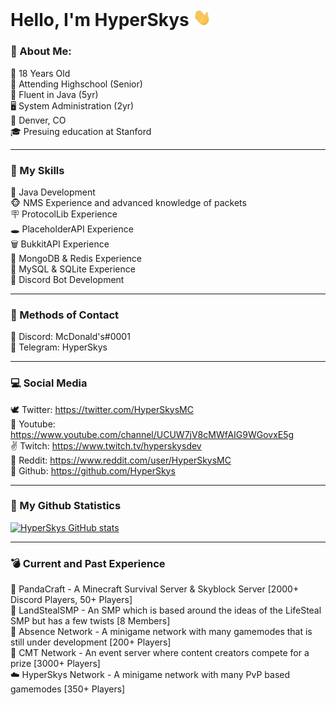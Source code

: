 # Hello, I'm HyperSkys <img src=https://raw.githubusercontent.com/HyperSkys/HyperSkys/main/assets/hi.gif width="29px">
### 💪 About Me:

🔞 18 Years Old                                                            
📘 Attending Highschool (Senior)                                                            
🏮 Fluent in Java (5yr)                                                            
🖥️ System Administration (2yr)                                                            
📌 Denver, CO                                                            
🎓 Presuing education at Stanford                                                            

---
### 🎳 My Skills

🦷 Java Development                                                                                            
🐵 NMS Experience and advanced knowledge of packets                                                                                            
🪧 ProtocolLib Experience                                                                                            
🕳️ PlaceholderAPI Experience                                                                                            
🗑️ BukkitAPI Experience                                                                                            
📅 MongoDB & Redis Experience                                                                                            
🚯 MySQL & SQLite Experience                                                                                            
🍼 Discord Bot Development                                                                                            

---
### 📱 Methods of Contact

🌽 Discord: McDonald's#0001                                                                                            
🔭 Telegram: HyperSkys                                                                                            

---
### 💻 Social Media

🕊️ Twitter: https://twitter.com/HyperSkysMC                                                                                            
🎥 Youtube: https://www.youtube.com/channel/UCUW7jV8cMWfAIG9WGovxE5g                                                                                                         
✌️ Twitch: https://www.twitch.tv/hyperskysdev                                                                      
🍒 Reddit: https://www.reddit.com/user/HyperSkysMC                                   
🦑 Github: https://github.com/HyperSkys                                

---
### 🌟 My Github Statistics
[![HyperSkys GitHub stats](https://github-readme-stats.vercel.app/api?username=hyperskys&count_private=true&show_icons=true&theme=dark)](https://github.com/anuraghazra/github-readme-stats)

---
### 💣 Current and Past Experience
🐼 PandaCraft - A Minecraft Survival Server & Skyblock Server [2000+ Discord Players, 50+ Players]                                                              
🥷 LandStealSMP - An SMP which is based around the ideas of the LifeSteal SMP but has a few twists [8 Members]                                                              
🧽 Absence Network - A minigame network with many gamemodes that is still under development [200+ Players]                                                              
🎉 CMT Network - An event server where content creators compete for a prize [3000+ Players]                                                              
☁️ HyperSkys Network - A minigame network with many PvP based gamemodes [350+ Players]                                                              
